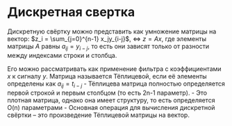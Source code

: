# Дискретная свертка
Дискретную свёртку можно представить как умножение матрицы на вектор: $z_i = \sum_{j=0}^{n-1} x_jy_{i-j}$, $\Leftrightarrow$ $z=Ax$, где элементы матрицы $A$ равны $a_{ij} = y_{i-j}$, то есть они зависят только от разности между индексами строки и столбца. 

Его можно рассматривать как применение фильтра с коэффициентами $x$ к сигналу $y$.
Матрица называется Тёплицевой, если её элементы определены как $a_{ij} = t_{i-j}$
\- Тёплицева матрица полностью определяется первой строкой и первым столбцом (то есть 2n-1 параметр).
\- Это плотная матрица, однако она имеет структуру, то есть определяется O(n) параметрами
\- Основная операция для вычисления дискретной свёртки – это произведение Тёплицевой матрицы на вектор.